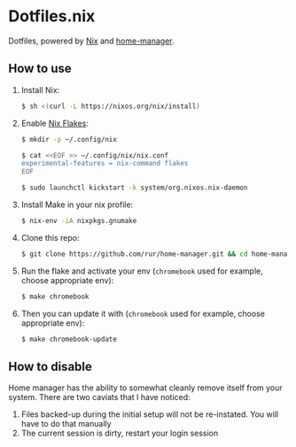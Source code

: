 # Dotfiles.nix

Dotfiles, powered by [Nix](https://nixos.org/nix/) and [home-manager](https://github.com/rycee/home-manager).

## How to use

1. Install Nix:
   ```bash
   $ sh <(curl -L https://nixos.org/nix/install)
   ```
1. Enable [Nix Flakes](https://www.tweag.io/blog/2020-05-25-flakes):
   ```bash
   $ mkdir -p ~/.config/nix

   $ cat <<EOF >> ~/.config/nix/nix.conf
   experimental-features = nix-command flakes
   EOF

   $ sudo launchctl kickstart -k system/org.nixos.nix-daemon
   ```
1. Install Make in your nix profile:
   ```bash
   $ nix-env -iA nixpkgs.gnumake
   ```
1. Clone this repo:
   ```bash
   $ git clone https://github.com/rur/home-manager.git && cd home-manager
   ```
1. Run the flake and activate your env (`chromebook` used for example, choose appropriate env):
   ```bash
   $ make chromebook
   ```
1. Then you can update it with (`chromebook` used for example, choose appropriate env):
   ```bash
   $ make chromebook-update
   ```

## How to disable

Home manager has the ability to somewhat cleanly remove itself from your system.
There are two caviats that I have noticed:

1. Files backed-up during the initial setup will not be re-instated. You will have to do that manually
1. The current session is dirty, restart your login session
